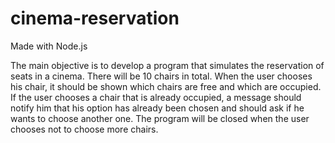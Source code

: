 # cinema-reservation

Made with Node.js

The main objective is to develop a program that simulates the reservation of seats in a cinema. There will be 10 chairs in total. When the user chooses his chair, it should be shown which chairs are free and which are occupied. If the user chooses a chair that is already occupied, a message should notify him that his option has already been chosen and should ask if he wants to choose another one. The program will be closed when the user chooses not to choose more chairs.

